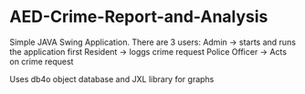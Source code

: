 # AED-Crime-Report-and-Analysis
Simple JAVA Swing Application.
There are 3 users:
Admin -> starts and runs the application first
Resident -> loggs crime request
Police Officer -> Acts on crime request

Uses db4o object database and JXL library for graphs
